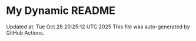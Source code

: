 # My Dynamic README
Updated at: Tue Oct 28 20:25:12 UTC 2025
This file was auto-generated by GitHub Actions.
